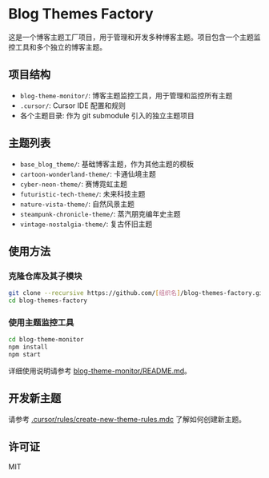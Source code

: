 # Blog Themes Factory

这是一个博客主题工厂项目，用于管理和开发多种博客主题。项目包含一个主题监控工具和多个独立的博客主题。

## 项目结构

- `blog-theme-monitor/`: 博客主题监控工具，用于管理和监控所有主题
- `.cursor/`: Cursor IDE 配置和规则
- 各个主题目录: 作为 git submodule 引入的独立主题项目

## 主题列表

- `base_blog_theme/`: 基础博客主题，作为其他主题的模板
- `cartoon-wonderland-theme/`: 卡通仙境主题
- `cyber-neon-theme/`: 赛博霓虹主题
- `futuristic-tech-theme/`: 未来科技主题
- `nature-vista-theme/`: 自然风景主题
- `steampunk-chronicle-theme/`: 蒸汽朋克编年史主题
- `vintage-nostalgia-theme/`: 复古怀旧主题

## 使用方法

### 克隆仓库及其子模块

```bash
git clone --recursive https://github.com/[组织名]/blog-themes-factory.git
cd blog-themes-factory
```

### 使用主题监控工具

```bash
cd blog-theme-monitor
npm install
npm start
```

详细使用说明请参考 [blog-theme-monitor/README.md](blog-theme-monitor/README.md)。

## 开发新主题

请参考 [.cursor/rules/create-new-theme-rules.mdc](.cursor/rules/create-new-theme-rules.mdc) 了解如何创建新主题。

## 许可证

MIT
